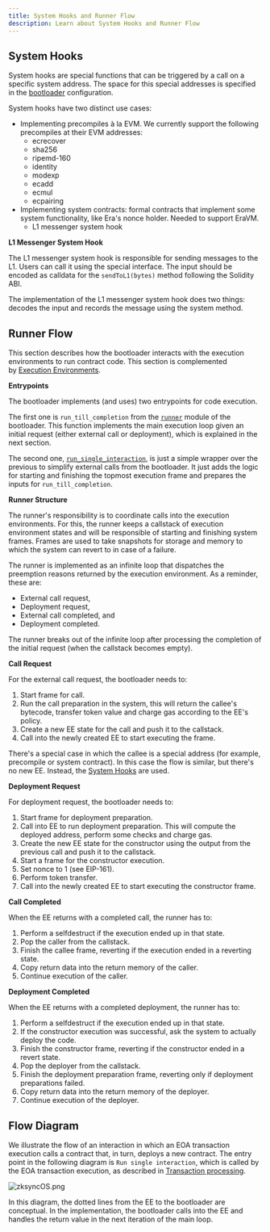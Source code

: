 ```yaml
---
title: System Hooks and Runner Flow
description: Learn about System Hooks and Runner Flow
---
```


## System Hooks

System hooks are special functions that can be triggered by a call on a specific system address. The space for this special addresses is specified
in the [bootloader](/zksync-protocol/zksyncos/bootloader) configuration.

System hooks have two distinct use cases:

- Implementing precompiles à la EVM. We currently support the following precompiles at their EVM addresses:
  - ecrecover
  - sha256
  - ripemd-160
  - identity
  - modexp
  - ecadd
  - ecmul
  - ecpairing
- Implementing system contracts: formal contracts that implement some system functionality, like Era's nonce holder. Needed to support EraVM.
  - L1 messenger system hook

**L1 Messenger System Hook**

The L1 messenger system hook is responsible for sending messages to the L1. Users can call it using the special interface. The input should be encoded as
calldata for the `sendToL1(bytes)` method following the Solidity ABI.

The implementation of the L1 messenger system hook does two things: decodes the input and records the message using the system method.

## Runner Flow

This section describes how the bootloader interacts with the execution environments to run contract code. This section is complemented
by [Execution Environments](/zksync-protocol/zksyncos/execution-environment).

**Entrypoints**

The bootloader implements (and uses) two entrypoints for code execution.

The first one is `run_till_completion` from
the [`runner`](https://github.com/matter-labs/zk_ee/blob/main/basic_bootloader/src/bootloader/runner.rs) module of the bootloader. This function
implements the main execution loop given an initial request (either external call or deployment), which is explained in the next section.

The second one,
[`run_single_interaction`](https://github.com/matter-labs/zk_ee/blob/main/basic_bootloader/src/bootloader/run_single_interaction.rs),
is just a simple wrapper over the previous to simplify external calls from the bootloader. It just adds the logic for starting and finishing the
topmost execution frame and prepares the inputs for `run_till_completion`.

**Runner Structure**

The runner's responsibility is to coordinate calls into the execution environments. For this, the runner keeps a callstack of execution
environment states and will be responsible of starting and finishing system frames. Frames are used to take snapshots for storage and memory to
which the system can revert to in case of a failure.

The runner is implemented as an infinite loop that dispatches the preemption reasons returned by the execution environment. As a reminder, these are:

- External call request,
- Deployment request,
- External call completed, and
- Deployment completed.

The runner breaks out of the infinite loop after processing the completion of the initial request (when the callstack becomes empty).

**Call Request**

For the external call request, the bootloader needs to:

1. Start frame for call.
2. Run the call preparation in the system, this will return the callee's bytecode, transfer token value and charge gas according to the EE's policy.
3. Create a new EE state for the call and push it to the callstack.
4. Call into the newly created EE to start executing the frame.

There's a special case in which the callee is a special address (for example, precompile or system contract). In this case the flow is similar,
but there's no new EE. Instead, the [System Hooks](http://localhost:3000/zksync-protocol/zksyncos/hooks-flows) are used.

**Deployment Request**

For deployment request, the bootloader needs to:

1. Start frame for deployment preparation.
2. Call into EE to run deployment preparation. This will compute the deployed address, perform some checks and charge gas.
3. Create the new EE state for the constructor using the output from the previous call and push it to the callstack.
4. Start a frame for the constructor execution.
5. Set nonce to 1 (see EIP-161).
6. Perform token transfer.
7. Call into the newly created EE to start executing the constructor frame.

**Call Completed**

When the EE returns with a completed call, the runner has to:

1. Perform a selfdestruct if the execution ended up in that state.
2. Pop the caller from the callstack.
3. Finish the callee frame, reverting if the execution ended in a reverting state.
4. Copy return data into the return memory of the caller.
5. Continue execution of the caller.

**Deployment Completed**

When the EE returns with a completed deployment, the runner has to:

1. Perform a selfdestruct if the execution ended up in that state.
2. If the constructor execution was successful, ask the system to actually deploy the code.
3. Finish the constructor frame, reverting if the constructor ended in a revert state.
4. Pop the deployer from the callstack.
5. Finish the deployment preparation frame, reverting only if deployment preparations failed.
6. Copy return data into the return memory of the deployer.
7. Continue execution of the deployer.

## Flow Diagram

We illustrate the flow of an interaction in which an EOA transaction execution calls a contract that, in turn, deploys a new contract. The
entry point in the following diagram is `Run single interaction`, which is called by the EOA transaction execution, as described
in [Transaction processing](/zksync-protocol/zksyncos/tx-processing).

![zksyncOS.png](/images/zksyncos-airbender/tx_lifecycle.png)

In this diagram, the dotted lines from the EE to the bootloader are conceptual. In the implementation, the bootloader calls into the EE and
handles the return value in the next iteration of the main loop.
